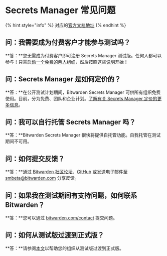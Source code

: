 # Secrets Manager 常见问题

{% hint style="info" %}
对应的[官方文档地址](https://bitwarden.com/help/secrets-manager-faqs/)
{% endhint %}

## 问：我需要成为付费客户才能参与测试吗？ <a href="#q-do-i-need-to-be-a-paying-customer-to-participate-in-the-beta" id="q-do-i-need-to-be-a-paying-customer-to-participate-in-the-beta"></a>

**答：**您无需成为付费客户即可注册 Secrets Manager 测试版。任何人都可以参与！只需[启动一个免费的两人组织](../../admin-console/organizations-quick-start.md#setup-your-organization)，然后按照[这些说明](../get-started/secrets-manager-quick-start.md)开始！

## 问：Secrets Manager 是如何定价的？ <a href="#q-how-is-secrets-manager-priced" id="q-how-is-secrets-manager-priced"></a>

**答：**在公开测试计划期间，Bitwarden Secrets Manager 可供所有组织免费使用。目前，分为免费、团队和企业计划。[了解有关 Secrets Manager 定价的更多信息](https://bitwarden.com/products/secrets-manager/#pricing)。

## 问：我可以自行托管 Secrets Manager 吗？ <a href="#q-can-i-self-host-secrets-manager" id="q-can-i-self-host-secrets-manager"></a>

**答：**Bitwarden Secrets Manager 很快将提供自托管功能。自我托管在测试期间不可用。

## 问：如何提交反馈？ <a href="#q-how-do-i-submit-feedback" id="q-how-do-i-submit-feedback"></a>

**答：**通过 [Bitwarden 社区论坛](https://community.bitwarden.com/)、[GitHub](https://github.com/bitwarden) 或发送电子邮件至 smbeta@bitwarden.com 分享反馈。

## 问：如果我在测试期间有支持问题，如何联系 Bitwarden？ <a href="#q-how-do-i-contact-bitwarden-if-i-have-support-questions-during-the-beta" id="q-how-do-i-contact-bitwarden-if-i-have-support-questions-during-the-beta"></a>

**答：**您可以通过 [bitwarden.com/contact](https://bitwarden.com/contact/) 提交问题。

## 问：如何从测试版过渡到正式版？ <a href="#q-how-do-i-transition-from-beta-to-general-availability" id="q-how-do-i-transition-from-beta-to-general-availability"></a>

**答：**请参阅[本文](../../plans-and-pricing/secrets-manager/sign-up-for-secrets-manager.md)以帮助您的组织从测试版过渡到正式版。


